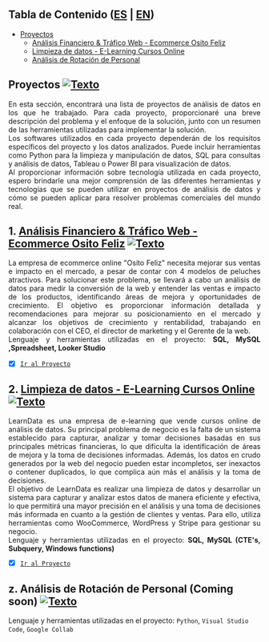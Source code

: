 <a name="Tabla-de-contenido2"></a>
## Tabla de Contenido ([ES](https://github.com/HansAllTech/Hans_Data_Analysis_Portfolio/blob/main/Proyectos.md#tabla-de-contenido-es--en) | [EN](https://github.com/HansAllTech/Hans_Data_Analysis_Portfolio/blob/main/Projects.md#table-of-content-es--en))
- [Proyectos](#Proyectos)
  + [Análisis Financiero & Tráfico Web - Ecommerce Osito Feliz](#Proyecto1)
  + [Limpieza de datos - E-Learning Cursos Online](#Proyecto2)
  + [Análisis de Rotación de Personal](#Proyectoz)
  
<a name="Proyectos"></a>
## Proyectos [![Texto](https://user-images.githubusercontent.com/116538899/231064143-c080de13-8be9-4321-8694-e62539263f5a.png)](#Tabla-de-contenido2)
<p align="justify">En esta sección, encontrará una lista de proyectos de análisis de datos en los que he trabajado. Para cada proyecto, proporcionaré una breve descripción del problema y el enfoque de la solución, junto con un resumen de las herramientas utilizadas para implementar la solución.<br>  
Los softwares utilizados en cada proyecto dependerán de los requisitos específicos del proyecto y los datos analizados. Puede incluir herramientas como Python para la limpieza y manipulación de datos, SQL para consultas y análisis de datos, Tableau o Power BI para visualización de datos.<br>  
Al proporcionar información sobre tecnología utilizada en cada proyecto, espero brindarle una mejor comprensión de las diferentes herramientas y tecnologías que se pueden utilizar en proyectos de análisis de datos y cómo se pueden aplicar para resolver problemas comerciales del mundo real.</p>

<a name="Proyecto1"></a>
## 1. [Análisis Financiero & Tráfico Web - Ecommerce Osito Feliz](https://github.com/HansAllTech/Hans_Data_Analysis_Portfolio/blob/main/Osito_feliz_ecommerce.md#an%C3%A1lisis-financiero--tr%C3%A1fico-web---ecommerce-osito-feliz--es--en) [![Texto](https://user-images.githubusercontent.com/116538899/231064143-c080de13-8be9-4321-8694-e62539263f5a.png)](#Tabla-de-contenido2)
<p align="justify">La empresa de ecommerce online "Osito Feliz" necesita mejorar sus ventas e impacto en el mercado, a pesar de contar con 4 modelos de peluches atractivos. Para solucionar este problema, se llevará a cabo un análisis de datos para medir la conversión de la web y entender las ventas e impacto de los productos, identificando áreas de mejora y oportunidades de crecimiento. El objetivo es proporcionar información detallada y recomendaciones para mejorar su posicionamiento en el mercado y alcanzar los objetivos de crecimiento y rentabilidad, trabajando en colaboración con el CEO, el director de marketing y el Gerente de la web.<br>
Lenguaje y herramientas utilizadas en el proyecto: <strong>SQL, MySQL ,Spreadsheet, Looker Studio</strong><br>
</p>
   
- [x] [`Ir al Proyecto`](https://github.com/HansAllTech/Hans_Data_Analysis_Portfolio/blob/main/Osito_feliz_ecommerce.md#an%C3%A1lisis-financiero--tr%C3%A1fico-web---ecommerce-osito-feliz--es--en)
 
<a name="Proyecto2"></a>
## 2. [Limpieza de datos - E-Learning Cursos Online ](https://github.com/HansAllTech/Hans_Data_Analysis_Portfolio/blob/main/E-Learning_Cursos_Online.md#limpieza-de-datos---e-learning-cursos-online--es--en) [![Texto](https://user-images.githubusercontent.com/116538899/231064143-c080de13-8be9-4321-8694-e62539263f5a.png)](#Tabla-de-contenido2)
<p align="justify">
LearnData es una empresa de e-learning que vende cursos online de análisis de datos. Su principal problema de negocio es la falta de un sistema establecido para capturar, analizar y tomar decisiones basadas en sus principales métricas financieras, lo que dificulta la identificación de áreas de mejora y la toma de decisiones informadas. Además, los datos en crudo generados por la web del negocio pueden estar incompletos, ser inexactos o contener duplicados, lo que complica aún más el análisis y la toma de decisiones.
<br>
El objetivo de LearnData es realizar una limpieza de datos y desarrollar un sistema para capturar y analizar estos datos de manera eficiente y efectiva, lo que permitirá una mayor precisión en el análisis y una toma de decisiones más informada en cuanto a la gestión de clientes y ventas. Para ello, utiliza herramientas como WooCommerce, WordPress y Stripe para gestionar su negocio.<br>
Lenguaje y herramientas utilizadas en el proyecto: <strong>SQL, MySQL (CTE's, Subquery, Windows functions)</strong><br>  
</p>

- [x] [`Ir al Proyecto`](https://github.com/HansAllTech/Hans_Data_Analysis_Portfolio/blob/main/E-Learning_Cursos_Online.md#limpieza-de-datos---e-learning-cursos-online--es--en)

  
<a name="Proyectoz"></a>
## z. Análisis de Rotación de Personal (Coming soon) [![Texto](https://user-images.githubusercontent.com/116538899/231064143-c080de13-8be9-4321-8694-e62539263f5a.png)](#Tabla-de-contenido2)
Lenguaje y herramientas utilizadas en el proyecto: ```Python```, ```Visual Studio Code```, ```Google Collab``` 
 
  
  

